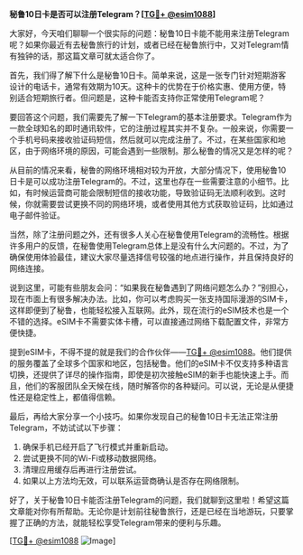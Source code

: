 **秘鲁10日卡是否可以注册Telegram？[[TG💪+ @esim1088](https://t.me/s/esim1088)]**

大家好，今天咱们聊聊一个很实际的问题：秘鲁10日卡能不能用来注册Telegram呢？如果你最近有去秘鲁旅行的计划，或者已经在秘鲁旅行中，又对Telegram情有独钟的话，那这篇文章可就太适合你了。

首先，我们得了解下什么是秘鲁10日卡。简单来说，这是一张专门针对短期游客设计的电话卡，通常有效期为10天。这种卡的优势在于价格实惠、使用方便，特别适合短期旅行者。但问题是，这种卡能否支持你正常使用Telegram呢？

要回答这个问题，我们需要先了解一下Telegram的基本注册要求。Telegram作为一款全球知名的即时通讯软件，它的注册过程其实并不复杂。一般来说，你需要一个手机号码来接收验证码短信，然后就可以完成注册了。不过，在某些国家和地区，由于网络环境的原因，可能会遇到一些限制。那么秘鲁的情况又是怎样的呢？

从目前的情况来看，秘鲁的网络环境相对较为开放，大部分情况下，使用秘鲁10日卡是可以成功注册Telegram的。不过，这里也存在一些需要注意的小细节。比如，有时候运营商可能会限制短信的接收功能，导致验证码无法顺利收到。这时候，你就需要尝试更换不同的网络环境，或者使用其他方式获取验证码，比如通过电子邮件验证。

当然，除了注册问题之外，还有很多人关心在秘鲁使用Telegram的流畅性。根据许多用户的反馈，在秘鲁使用Telegram总体上是没有什么大问题的。不过，为了确保使用体验最佳，建议大家尽量选择信号较强的地点进行操作，并且保持良好的网络连接。

说到这里，可能有些朋友会问：“如果我在秘鲁遇到了网络问题怎么办？”别担心，现在市面上有很多解决办法。比如，你可以考虑购买一张支持国际漫游的SIM卡，这样即便到了秘鲁，也能轻松接入互联网。此外，现在流行的eSIM技术也是一个不错的选择。eSIM卡不需要实体卡槽，可以直接通过网络下载配置文件，非常方便快捷。

提到eSIM卡，不得不提的就是我们的合作伙伴——[TG💪+ @esim1088](https://t.me/s/esim1088)。他们提供的服务覆盖了全球多个国家和地区，包括秘鲁。他们的eSIM卡不仅支持多种语言切换，还提供了详尽的操作指南，即使是初次接触eSIM的新手也能快速上手。而且，他们的客服团队全天候在线，随时解答你的各种疑问。可以说，无论是从便捷性还是稳定性上，都值得信赖。

最后，再给大家分享一个小技巧。如果你发现自己的秘鲁10日卡无法正常注册Telegram，不妨试试以下步骤：

1. 确保手机已经开启了飞行模式并重新启动。
2. 尝试更换不同的Wi-Fi或移动数据网络。
3. 清理应用缓存后再进行注册尝试。
4. 如果以上方法均无效，可以联系运营商确认是否存在网络限制。

好了，关于秘鲁10日卡能否注册Telegram的问题，我们就聊到这里啦！希望这篇文章能对你有所帮助。无论你是计划前往秘鲁旅行，还是已经在当地游玩，只要掌握了正确的方法，就能轻松享受Telegram带来的便利与乐趣。

[[TG💪+ @esim1088](https://t.me/s/esim1088) ![Image](https://i.postimg.cc/4NQfJmqS/Snipaste-2025-05-13-00-14-12.png)]